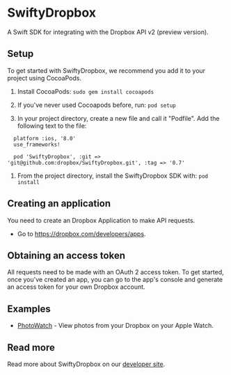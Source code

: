 # SwiftyDropbox

A Swift SDK for integrating with the Dropbox API v2 (preview version).

## Setup

To get started with SwiftyDropbox, we recommend you add it to your project using CocoaPods.

1. Install CocoaPods:
```sudo gem install cocoapods```

1. If you've never used Cocoapods before, run:
```pod setup```

1. In your project directory, create a new file and call it "Podfile". Add the following text to the file:
```
  platform :ios, '8.0'
  use_frameworks!

  pod 'SwiftyDropbox', :git => 'git@github.com:dropbox/SwiftyDropbox.git', :tag => '0.7'
``` 

1. From the project directory, install the SwiftyDropbox SDK with:
```pod install```

## Creating an application

You need to create an Dropbox Application to make API requests.

- Go to https://dropbox.com/developers/apps.

## Obtaining an access token

All requests need to be made with an OAuth 2 access token. To get started, once
you've created an app, you can go to the app's console and generate an access
token for your own Dropbox account.

## Examples

* [PhotoWatch](https://github.com/dropbox/PhotoWatch) - View photos from your Dropbox on your Apple Watch.

## Read more

Read more about SwiftyDropbox on our [developer site](https://www.dropbox.com/developers/documentation/swift).
